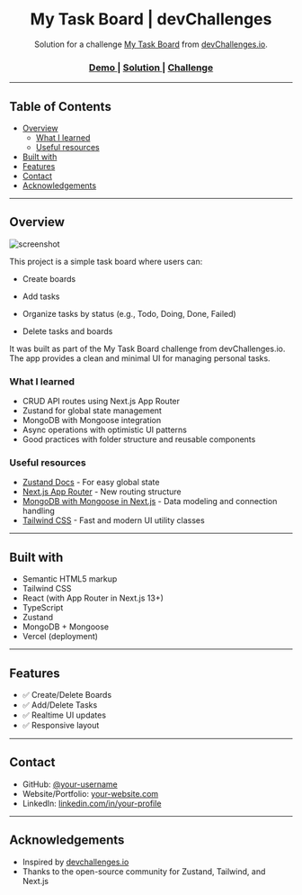 <h1 align="center">My Task Board | devChallenges</h1>

<div align="center">
   Solution for a challenge <a href="https://devchallenges.io/challenge/my-task-board-app" target="_blank">My Task Board</a> from <a href="http://devchallenges.io" target="_blank">devChallenges.io</a>.
</div>

<div align="center">
  <h3>
    <a href="https://your-demo-link.vercel.app">
      Demo
    </a>
    <span> | </span>
    <a href="https://github.com/your-username/my-task-board">
      Solution
    </a>
    <span> | </span>
    <a href="https://devchallenges.io/challenge/my-task-board-app">
      Challenge
    </a>
  </h3>
</div>

---

## Table of Contents

- [Overview](#overview)
  - [What I learned](#what-i-learned)
  - [Useful resources](#useful-resources)
- [Built with](#built-with)
- [Features](#features)
- [Contact](#contact)
- [Acknowledgements](#acknowledgements)

---

## Overview

![screenshot](https://user-images.githubusercontent.com/16707738/92399059-5716eb00-f132-11ea-8b14-bcacdc8ec97b.png)

This project is a simple task board where users can:

- Create boards

- Add tasks

- Organize tasks by status (e.g., Todo, Doing, Done, Failed)

- Delete tasks and boards

It was built as part of the My Task Board challenge from devChallenges.io. The app provides a clean and minimal UI for managing personal tasks.

### What I learned

- CRUD API routes using Next.js App Router
- Zustand for global state management
- MongoDB with Mongoose integration
- Async operations with optimistic UI patterns
- Good practices with folder structure and reusable components

### Useful resources

- [Zustand Docs](https://docs.pmnd.rs/zustand/getting-started/introduction) - For easy global state
- [Next.js App Router](https://nextjs.org/docs/app) - New routing structure
- [MongoDB with Mongoose in Next.js](https://mongoosejs.com/) - Data modeling and connection handling
- [Tailwind CSS](https://tailwindcss.com/docs) - Fast and modern UI utility classes

---

## Built with

- Semantic HTML5 markup
- Tailwind CSS
- React (with App Router in Next.js 13+)
- TypeScript
- Zustand
- MongoDB + Mongoose
- Vercel (deployment)

---

## Features

- ✅ Create/Delete Boards
- ✅ Add/Delete Tasks
- ✅ Realtime UI updates
- ✅ Responsive layout

---

## Contact

- GitHub: [@your-username](https://github.com/your-username)
- Website/Portfolio: [your-website.com](https://your-website.com)
- LinkedIn: [linkedin.com/in/your-profile](https://linkedin.com/in/your-profile)

---

## Acknowledgements

- Inspired by [devchallenges.io](https://devchallenges.io)
- Thanks to the open-source community for Zustand, Tailwind, and Next.js
